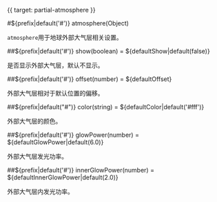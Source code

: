 {{ target: partial-atmosphere }}

#${prefix|default('#')} atmosphere(Object)

`atmosphere`用于地球外部大气层相关设置。


##${prefix|default('#')} show(boolean) = ${defaultShow|default(false)}

是否显示外部大气层，默认不显示。


##${prefix|default('#')} offset(number) = ${defaultOffset}

外部大气层相对于默认位置的偏移。


##${prefix|default("#")} color(string) = ${defaultColor|default('#fff')}

外部大气层的颜色。

##${prefix|default('#')} glowPower(number) = ${defaultGlowPower|default(6.0)}

外部大气层发光功率。

##${prefix|default('#')} innerGlowPower(number) = ${defaultInnerGlowPower|default(2.0)}

外部大气层内发光功率。